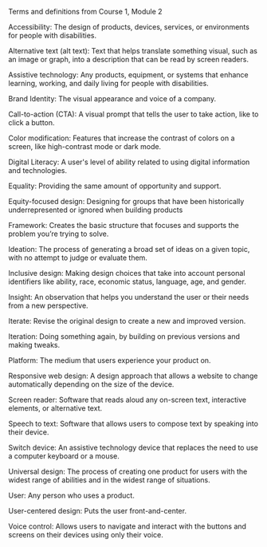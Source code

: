 Terms and definitions from Course 1, Module 2

Accessibility: The design of products, devices, services, or environments for people with disabilities.

Alternative text (alt text): Text that helps translate something visual, such as an image or graph, into a description that can be read by screen readers.

Assistive technology: Any products, equipment, or systems that enhance learning, working, and daily living for people with disabilities.

Brand Identity: The visual appearance and voice of a company.

Call-to-action (CTA): A visual prompt that tells the user to take action, like to click a button.

Color modification: Features that increase the contrast of colors on a screen, like high-contrast mode or dark mode.

Digital Literacy: A user's level of ability related to using digital information and technologies.

Equality: Providing the same amount of opportunity and support.

Equity-focused design: Designing for groups that have been historically underrepresented or ignored when building products

Framework: Creates the basic structure that focuses and supports the problem you’re trying to solve.

Ideation: The process of generating a broad set of ideas on a given topic, with no attempt to judge or evaluate them.

Inclusive design: Making design choices that take into account personal identifiers like ability, race, economic status, language, age, and gender.

Insight: An observation that helps you understand the user or their needs from a new perspective.

Iterate: Revise the original design to create a new and improved version.

Iteration: Doing something again, by building on previous versions and making tweaks.

Platform: The medium that users experience your product on.

Responsive web design: A design approach that allows a website to change automatically depending on the size of the device.

Screen reader: Software that reads aloud any on-screen text, interactive elements, or alternative text.

Speech to text: Software that allows users to compose text by speaking into their device.

Switch device: An assistive technology device that replaces the need to use a computer keyboard or a mouse.

Universal design: The process of creating one product for users with the widest range of abilities and in the widest range of situations.

User: Any person who uses a product.

User-centered design: Puts the user front-and-center.

Voice control: Allows users to navigate and interact with the buttons and screens on their devices using only their voice.
